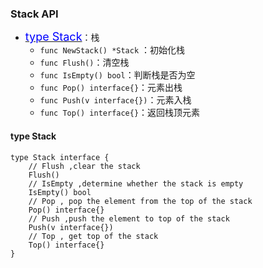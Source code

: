 ### Stack API
* <a href="#stack"><font size=4 color=#00f>type Stack</font></a>：栈
    * `func NewStack() *Stack` ：初始化栈
    * `func Flush()`：清空栈
    * `func IsEmpty() bool`：判断栈是否为空
    * `func Pop() interface{}`：元素出栈
    * `func Push(v interface{})`：元素入栈
    * `func Top() interface{}`：返回栈顶元素
 #### <a id="stack">type Stack</a>
```
type Stack interface {
    // Flush ,clear the stack
    Flush()
    // IsEmpty ,determine whether the stack is empty
    IsEmpty() bool
    // Pop , pop the element from the top of the stack
    Pop() interface{}
    // Push ,push the element to top of the stack
    Push(v interface{})
    // Top , get top of the stack
    Top() interface{}
}
```